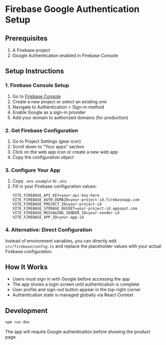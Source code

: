 # Firebase Google Authentication Setup

## Prerequisites
1. A Firebase project
2. Google Authentication enabled in Firebase Console

## Setup Instructions

### 1. Firebase Console Setup
1. Go to [Firebase Console](https://console.firebase.google.com/)
2. Create a new project or select an existing one
3. Navigate to Authentication > Sign-in method
4. Enable Google as a sign-in provider
5. Add your domain to authorized domains (for production)

### 2. Get Firebase Configuration
1. Go to Project Settings (gear icon)
2. Scroll down to "Your apps" section
3. Click on the web app icon or create a new web app
4. Copy the configuration object

### 3. Configure Your App
1. Copy `.env.example` to `.env`
2. Fill in your Firebase configuration values:
   ```
   VITE_FIREBASE_API_KEY=your-api-key-here
   VITE_FIREBASE_AUTH_DOMAIN=your-project-id.firebaseapp.com
   VITE_FIREBASE_PROJECT_ID=your-project-id
   VITE_FIREBASE_STORAGE_BUCKET=your-project-id.appspot.com
   VITE_FIREBASE_MESSAGING_SENDER_ID=your-sender-id
   VITE_FIREBASE_APP_ID=your-app-id
   ```

### 4. Alternative: Direct Configuration
Instead of environment variables, you can directly edit `src/firebase/config.ts` and replace the placeholder values with your actual Firebase configuration.

## How It Works
- Users must sign in with Google before accessing the app
- The app shows a login screen until authentication is complete
- User profile and sign-out button appear in the top-right corner
- Authentication state is managed globally via React Context

## Development
```bash
npm run dev
```

The app will require Google authentication before showing the product page.
